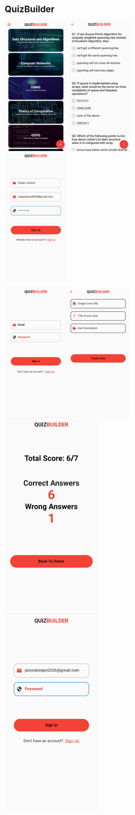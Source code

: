 # QuizBuilder

<p float="left">
  <img src="Screenshots/SS_1.jpg" width="200" >
  <img src="Screenshots/SS_2.jpg" width="200" >
  <img src="Screenshots/SS_3.jpg" width="200" >
</p>
<img src="Screenshots/SS_4.jpg" width="200" ><img src="Screenshots/SS_5.jpg" width="200" >
<img src="Screenshots/SS_6.jpg" width="300" >
<img src="Screenshots/SS_7.jpg" width="300" >




